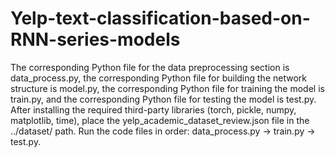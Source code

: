 # Yelp-text-classification-based-on-RNN-series-models
The corresponding Python file for the data preprocessing section is data_process.py, the corresponding Python file for building the network structure is model.py, the corresponding Python file for training the model is train.py, and the corresponding Python file for testing the model is test.py. After installing the required third-party libraries (torch, pickle, numpy, matplotlib, time), place the yelp_academic_dataset_review.json file in the ../dataset/ path. Run the code files in order: data_process.py → train.py → test.py.
